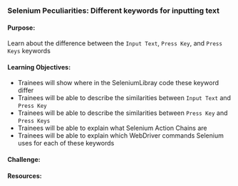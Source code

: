### Selenium Peculiarities: Different keywords for inputting text

#### Purpose:
Learn about the difference between the `Input Text`, `Press Key`, and `Press Keys` keywords

#### Learning Objectives:

- Trainees will show where in the SeleniumLibray code these keyword differ
- Trainees will be able to describe the similarities between `Input Text` and `Press Key`
- Trainees will be able to describe the similarities between `Press Key` and `Press Keys`
- Trainees will be able to explain what Selenium Action Chains are
- Trainees will be able to explain which WebDriver commands Selenium uses for each of these keywords

#### Challenge:

#### Resources:
